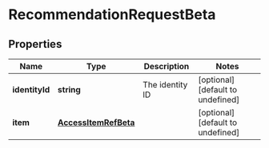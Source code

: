 # RecommendationRequestBeta

## Properties

Name | Type | Description | Notes
------------ | ------------- | ------------- | -------------
**identityId** | **string** | The identity ID | [optional] [default to undefined]
**item** | [**AccessItemRefBeta**](AccessItemRefBeta.md) |  | [optional] [default to undefined]

